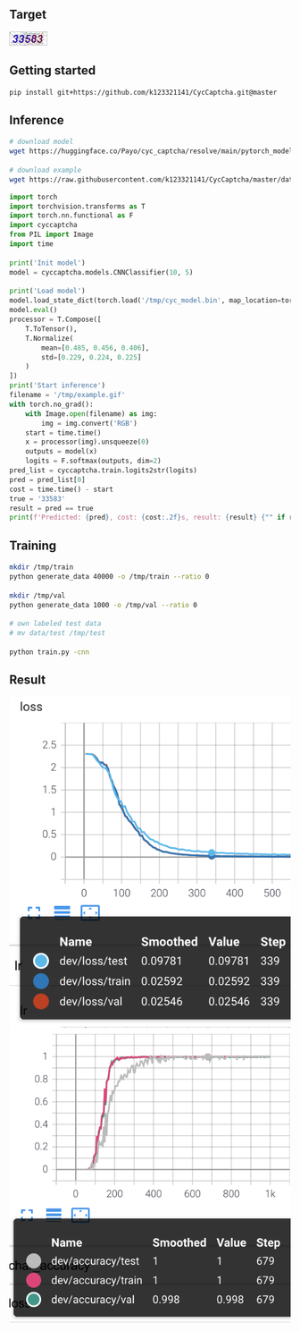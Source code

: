 ## Target

![alt text](https://github.com/k123321141/CycCaptcha/blob/master/data/example.gif?raw=true)


## Getting started
```bash
pip install git+https://github.com/k123321141/CycCaptcha.git@master

```

## Inference

```bash
# download model
wget https://huggingface.co/Payo/cyc_captcha/resolve/main/pytorch_model.bin -O /tmp/cyc_model.bin

# download example
wget https://raw.githubusercontent.com/k123321141/CycCaptcha/master/data/example.gif -O /tmp/example.gif

```

```python
import torch
import torchvision.transforms as T
import torch.nn.functional as F
import cyccaptcha
from PIL import Image
import time

print('Init model')
model = cyccaptcha.models.CNNClassifier(10, 5)

print('Load model')
model.load_state_dict(torch.load('/tmp/cyc_model.bin', map_location=torch.device('cpu')))
model.eval()
processor = T.Compose([
    T.ToTensor(),
    T.Normalize(
        mean=[0.485, 0.456, 0.406],
        std=[0.229, 0.224, 0.225]
    )
])
print('Start inference')
filename = '/tmp/example.gif'
with torch.no_grad():
    with Image.open(filename) as img:
        img = img.convert('RGB')
    start = time.time()
    x = processor(img).unsqueeze(0)
    outputs = model(x)
    logits = F.softmax(outputs, dim=2)
pred_list = cyccaptcha.train.logits2str(logits)
pred = pred_list[0]
cost = time.time() - start
true = '33583'
result = pred == true
print(f'Predicted: {pred}, cost: {cost:.2f}s, result: {result} {"" if result else true}')
```
## Training

```bash
mkdir /tmp/train
python generate_data 40000 -o /tmp/train --ratio 0

mkdir /tmp/val
python generate_data 1000 -o /tmp/val --ratio 0

# own labeled test data
# mv data/test /tmp/test

python train.py -cnn
```

## Result

![alt text](https://github.com/k123321141/CycCaptcha/blob/master/data/loss.png?raw=true)
![alt text](https://github.com/k123321141/CycCaptcha/blob/master/data/accuracy.png?raw=true)
